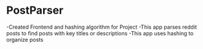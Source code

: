 # PostParser
-Created Frontend and hashing algorithm for Project
-This app parses reddit posts to find posts with key titles or descriptions
-This app uses hashing to organize posts
